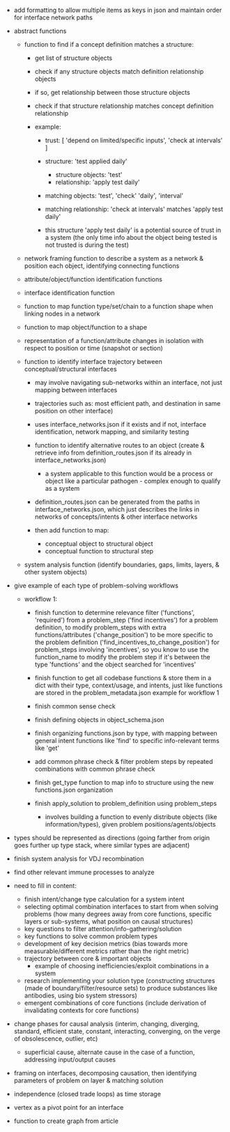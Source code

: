   - add formatting to allow multiple items as keys in json and maintain order for interface network paths

  - abstract functions

      - function to find if a concept definition matches a structure:

        - get list of structure objects
        - check if any structure objects match definition relationship objects
        - if so, get relationship between those structure objects
        - check if that structure relationship matches concept definition relationship

        - example:
          - trust: [
            'depend on limited/specific inputs',
            'check at intervals'
          ]

          - structure: 'test applied daily'
            - structure objects: 'test'
            - relationship: 'apply test daily'

          - matching objects: 
            'test', 'check'
            'daily', 'interval'

          - matching relationship:
            'check at intervals' matches 'apply test daily'

          - this structure 'apply test daily' is a potential source of trust in a system (the only time info about the object being tested is not trusted is during the test)

      - network framing function to describe a system as a network & position each object, identifying connecting functions
      - attribute/object/function identification functions
      - interface identification function
      - function to map function type/set/chain to a function shape when linking nodes in a network
      - function to map object/function to a shape
      - representation of a function/attribute changes in isolation with respect to position or time (snapshot or section)

      - function to identify interface trajectory between conceptual/structural interfaces
        - may involve navigating sub-networks within an interface, not just mapping between interfaces
        - trajectories such as: most efficient path, and destination in same position on other interface)
        - uses interface_networks.json if it exists and if not, interface identification, network mapping, and similarity testing
        - function to identify alternative routes to an object (create & retrieve info from definition_routes.json if its already in interface_networks.json)
          - a system applicable to this function would be a process or object like a particular pathogen - complex enough to qualify as a system
        - definition_routes.json can be generated from the paths in interface_networks.json, which just describes the links in networks of concepts/intents & other interface networks
        
        - then add function to map:
          - conceptual object to structural object
          - conceptual function to structural step
      
      - system analysis function (identify boundaries, gaps, limits, layers, & other system objects)

  - give example of each type of problem-solving workflows

    - workflow 1:
      - finish function to determine relevance filter ('functions', 'required') from a problem_step ('find incentives') for a problem definition, to modify problem_steps with extra functions/attributes ('change_position') to be more specific to the problem definition ('find_incentives_to_change_position') for problem_steps involving 'incentives', so you know to use the function_name to modify the problem step if it's between the type 'functions' and the object searched for 'incentives'

      - finish function to get all codebase functions & store them in a dict with their type, context/usage, and intents, just like functions are stored in the problem_metadata.json example for workflow 1
      - finish common sense check
      - finish defining objects in object_schema.json
      - finish organizing functions.json by type, with mapping between general intent functions like 'find' to specific info-relevant terms like 'get'
      - add common phrase check & filter problem steps by repeated combinations with common phrase check
      - finish get_type function to map info to structure using the new functions.json organization
      - finish apply_solution to problem_definition using problem_steps
        - involves building a function to evenly distribute objects (like information/types), given problem positions/agents/objects
      
  - types should be represented as directions (going farther from origin goes further up type stack, where similar types are adjacent)
  - finish system analysis for VDJ recombination 
  - find other relevant immune processes to analyze

  - need to fill in content:
    - finish intent/change type calculation for a system intent
    - selecting optimal combination interfaces to start from when solving problems 
      (how many degrees away from core functions, specific layers or sub-systems, what position on causal structures)
    - key questions to filter attention/info-gathering/solution
    - key functions to solve common problem types
    - development of key decision metrics (bias towards more measurable/different metrics rather than the right metric)
    - trajectory between core & important objects
        - example of choosing inefficiencies/exploit combinations in a system
    - research implementing your solution type (constructing structures (made of boundary/filter/resource sets) to produce substances like antibodies, using bio system stressors)
    - emergent combinations of core functions (include derivation of invalidating contexts for core functions)

  - change phases for causal analysis (interim, changing, diverging, standard, efficient state, constant, interacting, converging, on the verge of obsolescence, outlier, etc)
    - superficial cause, alternate cause in the case of a function, addressing input/output causes
  - framing on interfaces, decomposing causation, then identifying parameters of problem on layer & matching solution
  - independence (closed trade loops) as time storage
  - vertex as a pivot point for an interface

  - function to create graph from article